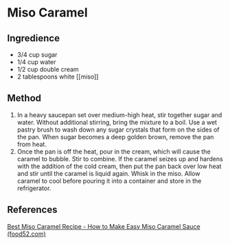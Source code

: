 # Miso Caramel
## Ingredience
-   3/4 cup sugar  
-   1/4 cup water  
-   1/2 cup double cream  
-   2 tablespoons white [[miso]]

## Method
1. In a heavy saucepan set over medium-high heat, stir together sugar and water. Without additional stirring, bring the mixture to a boil. Use a wet pastry brush to wash down any sugar crystals that form on the sides of the pan. When sugar becomes a deep golden brown, remove the pan from heat.
2. Once the pan is off the heat, pour in the cream, which will cause the caramel to bubble. Stir to combine. If the caramel seizes up and hardens with the addition of the cold cream, then put the pan back over low heat and stir until the caramel is liquid again. Whisk in the miso. Allow caramel to cool before pouring it into a container and store in the refrigerator.

## References
[Best Miso Caramel Recipe - How to Make Easy Miso Caramel Sauce (food52.com)](https://food52.com/recipes/18618-miso-caramel)